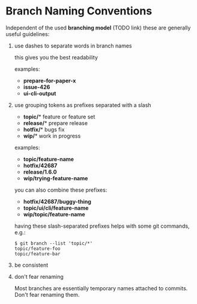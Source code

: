 # Branch Naming Conventions

Independent of the used **branching model** (TODO link) these are generally useful guidelines:

1.  use dashes to separate words in branch names

    this gives you the best readability

    examples:

    - **prepare-for-paper-x**
    - **issue-426**
    - **ui-cli-output**

1.  use grouping tokens as prefixes separated with a slash

    - **topic/*** feature or feature set
    - **release/*** prepare release
    - **hotfix/*** bugs fix
    - **wip/*** work in progress

    examples:

    - **topic/feature-name**
    - **hotfix/42687**
    - **release/1.6.0**
    - **wip/trying-feature-name**

    you can also combine these prefixes:

    - **hotfix/42687/buggy-thing**
    - **topic/ui/cli/feature-name**
    - **wip/topic/feature-name**

    having these slash-separated prefixes helps with some git commands, e.g.:

    ```console
    $ git branch --list 'topic/*'
    topic/feature-foo
    topic/feature-bar
    ```

1.  be consistent

1.  don't fear renaming

    Most branches are essentially temporary names attached to commits. Don't fear renaming them.
